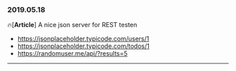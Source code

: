 ### 2019.05.18

🔥[**Article**] A nice json server for REST testen <br>

- <https://jsonplaceholder.typicode.com/users/1>
- <https://jsonplaceholder.typicode.com/todos/1>
- <https://randomuser.me/api/?results=5>

<hr>
